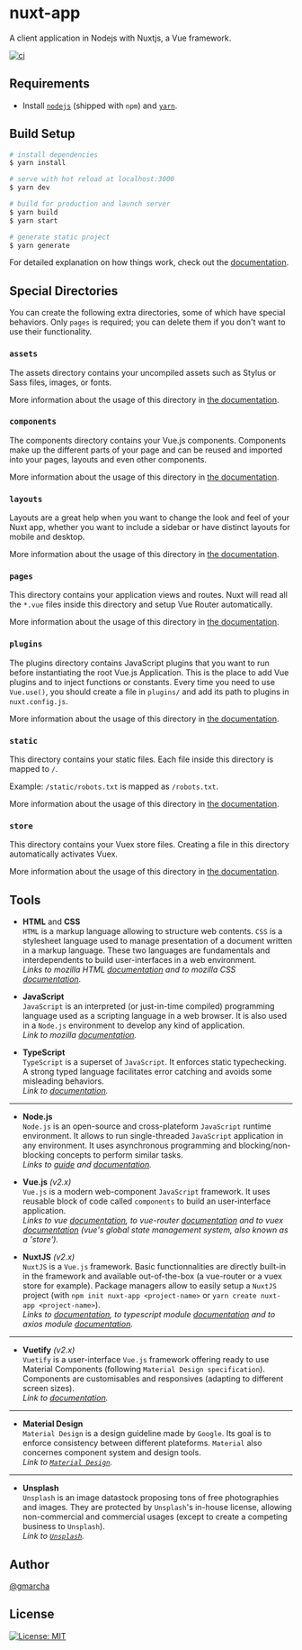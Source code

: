 # nuxt-app

A client application in Nodejs with Nuxtjs, a Vue framework.

[![ci](https://github.com/gmarcha/nuxt-app/actions/workflows/ci.yml/badge.svg)](https://github.com/gmarcha/nuxt-app/actions/workflows/ci.yml)

## Requirements

- Install [`nodejs`](https://nodejs.org/en/download/package-manager/#debian-and-ubuntu-based-linux-distributions) (shipped with `npm`) and [`yarn`](https://yarnpkg.com/getting-started/install).

## Build Setup

```bash
# install dependencies
$ yarn install

# serve with hot reload at localhost:3000
$ yarn dev

# build for production and launch server
$ yarn build
$ yarn start

# generate static project
$ yarn generate
```

For detailed explanation on how things work, check out the [documentation](https://nuxtjs.org).

## Special Directories

You can create the following extra directories, some of which have special behaviors. Only `pages` is required; you can delete them if you don't want to use their functionality.

### `assets`

The assets directory contains your uncompiled assets such as Stylus or Sass files, images, or fonts.

More information about the usage of this directory in [the documentation](https://nuxtjs.org/docs/2.x/directory-structure/assets).

### `components`

The components directory contains your Vue.js components. Components make up the different parts of your page and can be reused and imported into your pages, layouts and even other components.

More information about the usage of this directory in [the documentation](https://nuxtjs.org/docs/2.x/directory-structure/components).

### `layouts`

Layouts are a great help when you want to change the look and feel of your Nuxt app, whether you want to include a sidebar or have distinct layouts for mobile and desktop.

More information about the usage of this directory in [the documentation](https://nuxtjs.org/docs/2.x/directory-structure/layouts).

### `pages`

This directory contains your application views and routes. Nuxt will read all the `*.vue` files inside this directory and setup Vue Router automatically.

More information about the usage of this directory in [the documentation](https://nuxtjs.org/docs/2.x/get-started/routing).

### `plugins`

The plugins directory contains JavaScript plugins that you want to run before instantiating the root Vue.js Application. This is the place to add Vue plugins and to inject functions or constants. Every time you need to use `Vue.use()`, you should create a file in `plugins/` and add its path to plugins in `nuxt.config.js`.

More information about the usage of this directory in [the documentation](https://nuxtjs.org/docs/2.x/directory-structure/plugins).

### `static`

This directory contains your static files. Each file inside this directory is mapped to `/`.

Example: `/static/robots.txt` is mapped as `/robots.txt`.

More information about the usage of this directory in [the documentation](https://nuxtjs.org/docs/2.x/directory-structure/static).

### `store`

This directory contains your Vuex store files. Creating a file in this directory automatically activates Vuex.

More information about the usage of this directory in [the documentation](https://nuxtjs.org/docs/2.x/directory-structure/store).

## Tools

- **HTML** and **CSS**\
   `HTML` is a markup language allowing to structure web contents. `CSS` is a stylesheet language used to manage presentation of a document written in a markup language. These two languages are fundamentals and interdependents to build user-interfaces in a web environment.\
   _Links to mozilla HTML [documentation](https://developer.mozilla.org/en-US/docs/Web/HTML) and to mozilla CSS [documentation](https://developer.mozilla.org/en-US/docs/Web/CSS)._

- **JavaScript**\
   `JavaScript` is an interpreted (or just-in-time compiled) programming language used as a scripting language in a web browser. It is also used in a `Node.js` environment to develop any kind of application.\
   _Link to mozilla [documentation](https://developer.mozilla.org/en-US/docs/Web/JavaScript)._

- **TypeScript**\
   `TypeScript` is a superset of `JavaScript`. It enforces static typechecking. A strong typed language facilitates error catching and avoids some misleading behaviors.\
   _Link to [documentation](https://www.typescriptlang.org/docs/)._

---

- **Node.js**\
   `Node.js` is an open-source and cross-plateform `JavaScript` runtime environment. It allows to run single-threaded `JavaScript` application in any environment. It uses asynchronous programming and blocking/non-blocking concepts to perform similar tasks.\
   _Links to [guide](https://nodejs.dev/learn) and [documentation](https://nodejs.org/en/docs/)._

- **Vue.js** _(v2.x)_\
   `Vue.js` is a modern web-component `JavaScript` framework. It uses reusable block of code called `components` to build an user-interface application.\
   _Links to vue [documentation](https://v2.vuejs.org/v2/guide/), to vue-router [documentation](https://router.vuejs.org/guide/) and to vuex [documentation](https://vuex.vuejs.org/) (vue's global state management system, also known as a 'store')._

- **NuxtJS** _(v2.x)_\
   `NuxtJS` is a `Vue.js` framework. Basic functionnalities are directly built-in in the framework and available out-of-the-box (a vue-router or a vuex store for example). Package managers allow to easily setup a `NuxtJS` project (with `npm init nuxt-app <project-name>` or `yarn create nuxt-app <project-name>`).\
   _Links to [documentation](https://nuxtjs.org/docs/get-started/installation), to typescript module [documentation](https://typescript.nuxtjs.org/) and to axios module [documentation](https://axios.nuxtjs.org/)._

---

- **Vuetify** _(v2.x)_\
   `Vuetify` is a user-interface `Vue.js` framework offering ready to use Material Components (following `Material Design specification`). Components are customisables and responsives (adapting to different screen sizes).\
   _Link to [documentation](https://vuetifyjs.com/en/introduction/why-vuetify/)._

---

- **Material Design**\
   `Material Design` is a design guideline made by `Google`. Its goal is to enforce consistency between different plateforms. `Material` also concernes component system and design tools.\
   _Link to [`Material Design`](https://material.io/design)._

---

- **Unsplash**\
   `Unsplash` is an image datastock proposing tons of free photographies and images. They are protected by `Unsplash`'s in-house license, allowing non-commercial and commercial usages (except to create a competing business to `Unsplash`).\
   _Link to [`Unsplash`](https://unsplash.com/)._

## Author

[@gmarcha](https://github.com/gmarcha)

## License

[![License: MIT](https://img.shields.io/badge/License-MIT-yellow.svg)](https://opensource.org/licenses/MIT)
